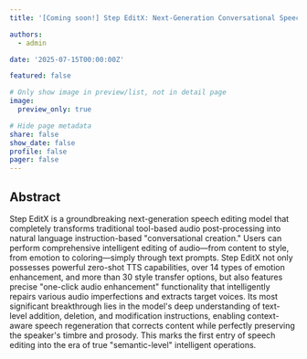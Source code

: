 ```yaml
---
title: '[Coming soon!] Step EditX: Next-Generation Conversational Speech Editing Model'

authors:
  - admin

date: '2025-07-15T00:00:00Z'

featured: false

# Only show image in preview/list, not in detail page
image:
  preview_only: true

# Hide page metadata
share: false
show_date: false
profile: false
pager: false
---
```


## Abstract

Step EditX is a groundbreaking next-generation speech editing model that completely transforms traditional tool-based audio post-processing into natural language instruction-based "conversational creation." Users can perform comprehensive intelligent editing of audio—from content to style, from emotion to coloring—simply through text prompts. Step EditX not only possesses powerful zero-shot TTS capabilities, over 14 types of emotion enhancement, and more than 30 style transfer options, but also features precise "one-click audio enhancement" functionality that intelligently repairs various audio imperfections and extracts target voices. Its most significant breakthrough lies in the model's deep understanding of text-level addition, deletion, and modification instructions, enabling context-aware speech regeneration that corrects content while perfectly preserving the speaker's timbre and prosody. This marks the first entry of speech editing into the era of true "semantic-level" intelligent operations.
